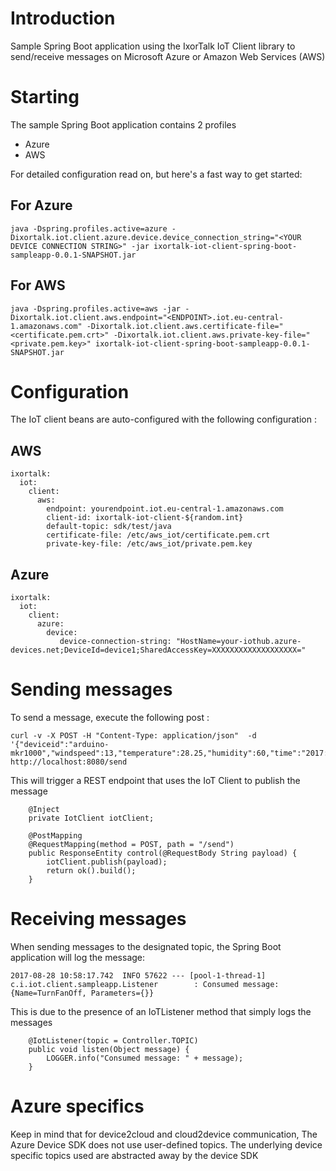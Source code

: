 # Introduction

Sample Spring Boot application using the IxorTalk IoT Client library to send/receive messages on Microsoft Azure or Amazon Web Services (AWS)

# Starting

The sample Spring Boot application contains 2 profiles

- Azure
- AWS

For detailed configuration read on, but here's a fast way to get started:

## For Azure

```
java -Dspring.profiles.active=azure -Dixortalk.iot.client.azure.device.device_connection_string="<YOUR DEVICE CONNECTION STRING>" -jar ixortalk-iot-client-spring-boot-sampleapp-0.0.1-SNAPSHOT.jar
```

## For AWS

```
java -Dspring.profiles.active=aws -jar -Dixortalk.iot.client.aws.endpoint="<ENDPOINT>.iot.eu-central-1.amazonaws.com" -Dixortalk.iot.client.aws.certificate-file="<certificate.pem.crt>" -Dixortalk.iot.client.aws.private-key-file="<private.pem.key>" ixortalk-iot-client-spring-boot-sampleapp-0.0.1-SNAPSHOT.jar
```

# Configuration

The IoT client beans are auto-configured with the following configuration :

## AWS
```
ixortalk:
  iot:
    client:
      aws:
        endpoint: yourendpoint.iot.eu-central-1.amazonaws.com
        client-id: ixortalk-iot-client-${random.int}
        default-topic: sdk/test/java
        certificate-file: /etc/aws_iot/certificate.pem.crt
        private-key-file: /etc/aws_iot/private.pem.key
```

## Azure 
```
ixortalk:
  iot:
    client:
      azure:
        device:
           device-connection-string: "HostName=your-iothub.azure-devices.net;DeviceId=device1;SharedAccessKey=XXXXXXXXXXXXXXXXXXX="
```

# Sending messages

To send a message, execute the following post :

```
curl -v -X POST -H "Content-Type: application/json"  -d '{"deviceid":"arduino-mkr1000","windspeed":13,"temperature":28.25,"humidity":60,"time":"2017:08:28T08:49:56"}' http://localhost:8080/send
```

This will trigger a REST endpoint that uses the IoT Client to publish the message
```
    @Inject
    private IotClient iotClient;

    @PostMapping
    @RequestMapping(method = POST, path = "/send")
    public ResponseEntity control(@RequestBody String payload) {
        iotClient.publish(payload);
        return ok().build();
    }
```    

# Receiving messages

When sending messages to the designated topic, the Spring Boot application will log the message:

```
2017-08-28 10:58:17.742  INFO 57622 --- [pool-1-thread-1] c.i.iot.client.sampleapp.Listener        : Consumed message: {Name=TurnFanOff, Parameters={}}
```

This is due to the presence of an IoTListener method that simply logs the messages

```
    @IotListener(topic = Controller.TOPIC)
    public void listen(Object message) {
        LOGGER.info("Consumed message: " + message);
    }
```


# Azure specifics

Keep in mind that for device2cloud and cloud2device communication, The Azure Device SDK does not use user-defined topics.
The underlying device specific topics used are abstracted away by the device SDK

